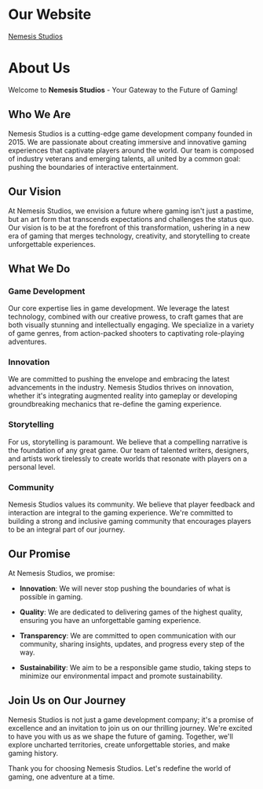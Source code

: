 # Our Website

[Nemesis Studios](https://nemesis-studios.github.io)

# About Us

Welcome to **Nemesis Studios** - Your Gateway to the Future of Gaming!

## Who We Are

Nemesis Studios is a cutting-edge game development company founded in 2015. We are passionate about creating immersive and innovative gaming experiences that captivate players around the world. Our team is composed of industry veterans and emerging talents, all united by a common goal: pushing the boundaries of interactive entertainment.

## Our Vision

At Nemesis Studios, we envision a future where gaming isn't just a pastime, but an art form that transcends expectations and challenges the status quo. Our vision is to be at the forefront of this transformation, ushering in a new era of gaming that merges technology, creativity, and storytelling to create unforgettable experiences.

## What We Do

### Game Development

Our core expertise lies in game development. We leverage the latest technology, combined with our creative prowess, to craft games that are both visually stunning and intellectually engaging. We specialize in a variety of game genres, from action-packed shooters to captivating role-playing adventures.

### Innovation

We are committed to pushing the envelope and embracing the latest advancements in the industry. Nemesis Studios thrives on innovation, whether it's integrating augmented reality into gameplay or developing groundbreaking mechanics that re-define the gaming experience.

### Storytelling

For us, storytelling is paramount. We believe that a compelling narrative is the foundation of any great game. Our team of talented writers, designers, and artists work tirelessly to create worlds that resonate with players on a personal level.

### Community

Nemesis Studios values its community. We believe that player feedback and interaction are integral to the gaming experience. We're committed to building a strong and inclusive gaming community that encourages players to be an integral part of our journey.

## Our Promise

At Nemesis Studios, we promise:

- **Innovation**: We will never stop pushing the boundaries of what is possible in gaming.

- **Quality**: We are dedicated to delivering games of the highest quality, ensuring you have an unforgettable gaming experience.

- **Transparency**: We are committed to open communication with our community, sharing insights, updates, and progress every step of the way.

- **Sustainability**: We aim to be a responsible game studio, taking steps to minimize our environmental impact and promote sustainability.

## Join Us on Our Journey

Nemesis Studios is not just a game development company; it's a promise of excellence and an invitation to join us on our thrilling journey. We're excited to have you with us as we shape the future of gaming. Together, we'll explore uncharted territories, create unforgettable stories, and make gaming history.

Thank you for choosing Nemesis Studios. Let's redefine the world of gaming, one adventure at a time.

